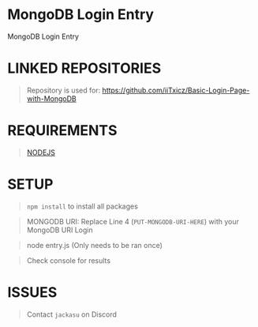 # MongoDB Login Entry
 MongoDB Login Entry

 # LINKED REPOSITORIES
 > Repository is used for:
 > https://github.com/iiTxicz/Basic-Login-Page-with-MongoDB

 # REQUIREMENTS
 > [NODEJS](https://nodejs.org/en)

 # SETUP
 > ```npm install``` to install all packages

 > MONGODB URI: Replace Line 4 (```PUT-MONGODB-URI-HERE```) with your MongoDB URI Login

 > node entry.js (Only needs to be ran once)
 
 > Check console for results

 # ISSUES
 > Contact ```jackasu``` on Discord
